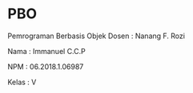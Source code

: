 # PBO
Pemrograman Berbasis Objek
Dosen : Nanang F. Rozi

Nama : Immanuel C.C.P

NPM : 06.2018.1.06987

Kelas : V
